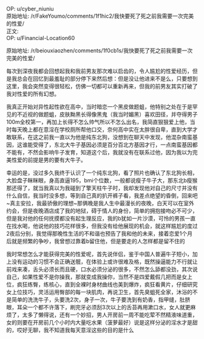 
OP: u/cyber_niuniu  
原始地址: /r/FakeYoumo/comments/1f1hic2/我快要死了死之前我需要一次完美的性爱/  
正文:  
OP: u/Financial-Location60  

 原始地址: /r/beiouxiaozhen/comments/1f0cb1s/我快要死了死之前我需要一次完美的性爱/  

每次到深夜我都会回想起我和我前男友那次难以启齿的，令人尴尬的性爱经历，但是我总会在回忆到最羞耻的部分停下来然后想：但是没让他进来不是么，只要想到这里，我会突然变得很轻松，仿佛一切都可以重新再来，但我的前男友其实打破了我对性爱的所有幻想。

我真正开始对异性起性欲在高中，当时暗恋一个黑皮做题蛆，他特别之处在于是罕见的不近视的做题蛆，皮肤黝黑长得像黑鬼（我当时媚黑）喜欢田径，并夺得男子100m全校第一，再加上长得不怎么帅气所以不怎么出名，我简直狠狠爱上他，当时每天晚上都在意淫在学校厕所帮他口交，奈何高中实在太胖很自卑，直到大学才敢联系，在这之前我一直以为他是纯东北狗，没想到在聊天中发现，他混杂南蛮基因，这谁能受得了，东北大牛子基因必须是百分百北方基因才行，一点南蛮基因都不能有，不然会影响牛子发育，知道这个后，我就没有在联系过他，因为我以为完美性爱的前提是男的要有大牛子。

幸运的是，没过多久我终于认识了一个纯东北狗，看了照片也确认了东北狗长相，大脸盘子眯眯眼，身高直逼195，bmi个位数，一般都说瘦子牛子大，那东北b瘦猴那还得了，就当我真以为我碰到了擎天柱牛子时，我却发现他对自己的尺寸并没有什么自信，我当时没多想，等到自己真的扒开裤子看，我差点绝望的昏倒，回来吧\~真主安拉，我最骄傲的理想\~那俩晚是我人生中最漫长的夜晚，白天可以在室外约会，但是夜晚酒店成了我的地狱，碍于情人的身份，简单的拥抱接吻必不可少，但是我对他的任何抚摸都没有起生理反应，我的b犹如一片沙漠，可怜的男孩一直在找水喝，他说他的技巧花样很多，但我没有给他展现的机会，就这样尴尬的度过2夜后分别，我觉得那晚性生活的不和谐也预告了我和他的未来，接着恋爱1个月后就是频繁的争吵，我曾想过靠着b留住他，但是要走的人怎样都是留不住的

我时常想怎么才能获得完美的性爱呢，首先说伴侣，鉴于中国人普遍牛子短小，加上没有运动的习惯不会正确送髋，在体验上或许很难及格，既然操逼能力不行就让前戏来凑，舌头必须长而且硬，口水必须分泌的很多，不然怎么舔都没劲，其次说自己，如果性爱不是你操我，那就变成我操你，当然不是四爱戴假几把而是女上位，疯狂练臀，练核心，直到全裸时身材曲线也美到爆炸，疯狂看黄片，仔细研究女上位技巧，灵活运用臀部的每一块肌肉，再说卫生，首先臭蛆死全家，沐浴的不是简单的洗洗牛子，头要洗2次，身子一次，牛子要洗到有奶香，指甲缝，肚脐眼，耳朵一个都不许落下，刷完牙必须刮3次以上的舌苔再用漱口水，女人就更麻烦了，太多了懒得说，还有一个妙招，男人开房前一周不能吃荤不然精液味道重，女的则要在开房前几个小时内大量吃水果（菠萝最好）说是这样分泌的淫水才是甜的，哎好无聊，我不知道我每天意淫这些的目的是什么
